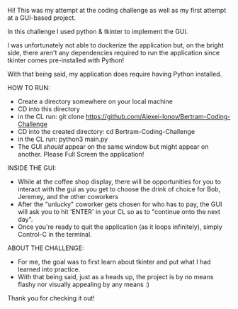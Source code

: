 Hi! This was my attempt at the coding challenge as well as my first attempt at a GUI-based project. 

In this challenge I used python & tkinter to implement the GUI. 

I was unfortunately not able to dockerize the application but, on the bright side, there aren't any dependencies required to run the application since tkinter comes pre-installed with Python! 

With that being said, my application does require having Python installed. 

HOW TO RUN: 
- Create a directory somewhere on your local machine
- CD into this directory
- in the CL run: git clone https://github.com/Alexei-Ionov/Bertram-Coding-Challenge
- CD into the created directory: cd Bertram-Coding-Challenge
- in the CL run: python3 main.py
- The GUI *should* appear on the same window but might appear on another. Please Full Screen the application!

INSIDE THE GUI:
- While at the coffee shop display, there will be opportunities for you to interact with the gui as you get to choose the drink of choice for Bob, Jeremey, and the other coworkers
- After the "unlucky" coworker gets chosen for who has to pay, the GUI will ask you to hit 'ENTER' in your CL so as to "continue onto the next day". 
- Once you're ready to quit the application (as it loops infinitely), simply Control-C in the terminal. 

ABOUT THE CHALLENGE: 
- For me, the goal was to first learn about tkinter and put what I had learned into practice. 
- With that being said, just as a heads up, the project is by no means flashy nor visually appealing by any means :)

Thank you for checking it out!

